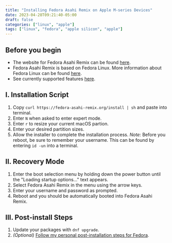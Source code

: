 ```yaml
---
title: "Installing Fedora Asahi Remix on Apple M-series Devices"
date: 2023-04-28T09:21:40-05:00
draft: false
categories: ["linux", "apple"]
tags: ["linux", "fedora", "apple silicon", "apple"]
---
```


## Before you begin

* The website for Fedora Asahi Remix can be found [here](https://fedora-asahi-remix.org/).
* Fedora Asahi Remix is based on Fedora Linux. More information about Fedora Linux can be found [here](https://fedoraproject.org/).
* See currently supported features [here](https://github.com/AsahiLinux/docs/wiki/Feature-Support).

## I. Installation Script

1. Copy `curl https://fedora-asahi-remix.org/install | sh` and paste into terminal.
2. Enter `N` when asked to enter expert mode.
3. Enter `r` to resize your current macOS partion.
4. Enter your desired partition sizes.
5. Allow the installer to complete the installation process.
   *Note:* Before you reboot, be sure to remember your username. This can be found by entering `id -un` into a terminal.

## II. Recovery Mode

1. Enter the boot selection menu by holding down the power button until the "Loading startup options..." text appears.
2. Select Fedora Asahi Remix in the menu using the arrow keys.
3. Enter your username and password as prompted.
4. Reboot and you should be automatically booted into Fedora Asahi Remix.

## III. Post-install Steps

1. Update your packages with `dnf upgrade`.
2. *(Optional)* [Follow my personal post-installation steps for Fedora](https://leitzke.me/posts/fedora-post-install).

